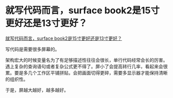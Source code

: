 # 就写代码而言，surface book2是15寸更好还是13寸更好？

[就写代码而言，surface book2是15寸更好还是13寸更好？](https://www.zhihu.com/question/307844865/answer/565438928)


写代码是需要很多屏幕的。

架构宏大的时候变量名为了有足够描述性往往会很长，单行代码经常会长的厉害。遇上复杂的查询语句或者复杂公式更不得了。屏小了会提高转行几率，看起来会很累。要是多几个工作区平铺拼贴，会把画面切得更碎，需要多显示器才能保持清晰的组织性。

于是，屏越大越好，越多越好。

  
  